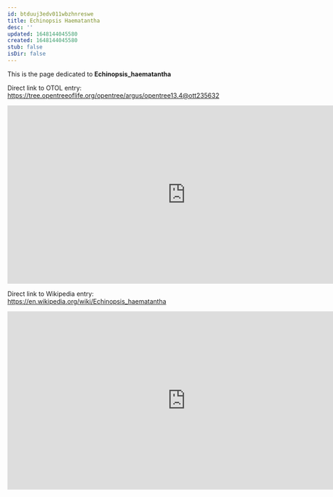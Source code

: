 ```yaml
---
id: btduuj3edv011wbzhnreswe
title: Echinopsis Haematantha
desc: ''
updated: 1648144045580
created: 1648144045580
stub: false
isDir: false
---
```

This is the page dedicated to **Echinopsis_haematantha**


Direct link to OTOL entry: https://tree.opentreeoflife.org/opentree/argus/opentree13.4@ott235632



<html>
    <body>
    <iframe src="https://tree.opentreeoflife.org/opentree/argus/opentree13.4@ott235632"
    width="800" height="400" frameborder="0" allowfullscreen> </iframe>
    </body>
</html>
    


Direct link to Wikipedia entry: https://en.wikipedia.org/wiki/Echinopsis_haematantha



<html>
    <body>
    <iframe src="https://en.wikipedia.org/wiki/Echinopsis_haematantha"
    width="800" height="400" frameborder="0" allowfullscreen> </iframe>
    </body>
</html>
    
